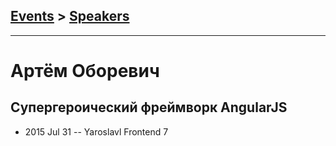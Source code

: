 ## [Events](../README.md) > [Speakers](../speakers.md)
---

# Артём Оборевич

## Супергероический фреймворк AngularJS
- 2015 Jul 31 -- Yaroslavl Frontend 7    
